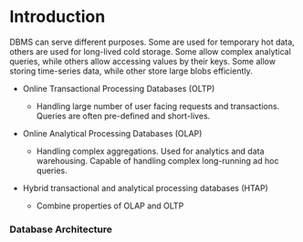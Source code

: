 # Introduction

DBMS can serve different purposes. Some are used for temporary hot data, others are used for long-lived cold storage. Some allow complex analytical queries, while others allow accessing values by their keys. Some allow storing time-series data, while other store large blobs efficiently.

- Online Transactional Processing Databases (OLTP)

  - Handling large number of user facing requests and transactions. Queries are often pre-defined and short-lives.

- Online Analytical Processing Databases (OLAP)

  - Handling complex aggregations. Used for analytics and data warehousing. Capable of handling complex long-running ad hoc queries.

- Hybrid transactional and analytical processing databases (HTAP)

  - Combine properties of OLAP and OLTP

### Database Architecture
